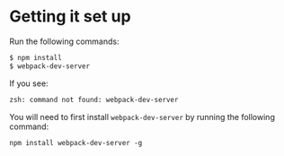 # Getting it set up

Run the following commands:

```sh
$ npm install
$ webpack-dev-server
```

If you see:

```sh
zsh: command not found: webpack-dev-server
```

You will need to first install `webpack-dev-server` by running the following command:

`npm install webpack-dev-server -g`
